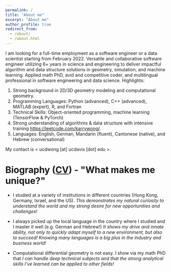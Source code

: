 ```yaml
---
permalink: /
title: "About me"
excerpt: "About me"
author_profile: true
redirect_from: 
  - /about/
  - /about.html
---
```


I am looking for a full-time employment as a software engineer or a data scientist starting from February 2022. 
Versatile and collaborative software engineer utilizing 6+ years in science and engineering to deliver impactful algorithm and data structure solutions in geometry, simulation, and machine learning. Applied math PhD, avid and competitive coder, and multilingual professional in software engineering and data science. Highlights:
1. Strong background in 2D/3D geometry modeling and computational geometry.
2. Programming Languages: Python (advanced), C++ (advanced), MATLAB (expert), R, and Fortran
3. Technical Skills: Object-oriented programming, machine learning (TensorFlow & PyTorch)
4. Strong understanding of algorithms & data structure with intensive training <https://leetcode.com/karrywong/>.
5. Languages: English, German, Mandarin (fluent), Cantonese (native), and Hebrew (conversational)

My contact is < ucdwong [at] ucdavis [dot] edu >.
 
Biography ([CV](https://karrywong.github.io/files/CV_kawaiWONG.pdf)) - "What makes me unique?"
======
* I studied at a variety of institutions in different countries (Hong Kong, Germany, Israel, and the US). *This demonstrates my natural curiosity to understand the world and my strong desire for new opportunities and challenges!*

* I always picked up the local language in the country where I studied and I master it well (e.g. German and Hebrew!) *It shows my drive and innate ability, not only to quickly adapt myself to a new environment, but also to succeed! Knowing many languages is a big plus in the industry and business world!*

* Computational differential geometry is not easy. I show via my math PhD that *I can handle deep technical subjects and that the strong analytical skills I've learned can be applied to other fields!*

<!--I completed my M.Sc. at [the Technical University of Munich](https://www.ma.tum.de) in 2015 and B.Sc. at the [Hong Kong University of Science Technology](http://www.math.ust.hk) in 2011. I completed my master's thesis on [optimal surface embedding](https://www.researchgate.net/publication/285206534_Optimal_Isometric_Embeddings_of_surfaces_in_3-dimensional_spaces) at the [Hebrew University of Jerusalem](https://mathematics.huji.ac.il) under the guidance of [Raz Kupferman](https://razkupferman.wixsite.com/mysite). Prior to my graduate studies in the US, I worked in Germany as a software test engineer at Rohde & Schwarz and interned briefly at Siemens. -->

<!--Outside my research work, I am currently a passionate learner of machine learning and data science. I want to explore their potential applications to shape comparison and problems in limited view computed tomography.  -->

<!--Moreover, I am an avid world traveler and have great enthusiasm to learn different foreign languages - native in Cantonese, fluent in English, German, and Mandarin, conversational in Hebrew!-->
